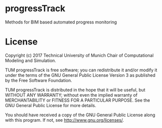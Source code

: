 # progressTrack
Methods for BIM based automated progress monitoring

# License

Copyright (c) 2017 Technical University of Munich Chair of Computational Modeling and Simulation.

TUM progressTrack is free software; you can redistribute it and/or modify it under the terms of the GNU General Public License Version 3 as published by the Free Software Foundation.

TUM progressTrack is distributed in the hope that it will be useful, but WITHOUT ANY WARRANTY; without even the implied warranty of MERCHANTABILITY or FITNESS FOR A PARTICULAR PURPOSE. See the GNU General Public License for more details.

You should have received a copy of the GNU General Public License along with this program. If not, see http://www.gnu.org/licenses/.
